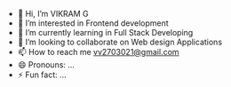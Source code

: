 - 👋 Hi, I’m VIKRAM G
- 👀 I’m interested in Frontend development
- 🌱 I’m currently learning in Full Stack Developing
- 💞️ I’m looking to collaborate on Web design Applications
- 📫 How to reach me vv2703021@gmail.com
- 😄 Pronouns: ...
- ⚡ Fun fact: ...

<!---
vikramvisha/vikramvisha is a ✨ special ✨ repository because its `README.md` (this file) appears on your GitHub profile.
You can click the Preview link to take a look at your changes.
--->
